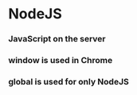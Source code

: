 # NodeJS

### JavaScript on the server 
### window is used in Chrome 
### global is used for only NodeJS

